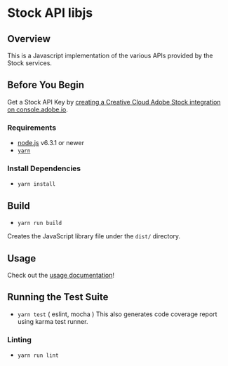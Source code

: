 # Stock API libjs

## Overview
This is a Javascript implementation of the various APIs provided by the Stock services.

## Before You Begin
Get a Stock API Key by [creating a Creative Cloud Adobe Stock integration on console.adobe.io](https://console.adobe.io/integrations/new).

### Requirements

- [node.js](https://nodejs.org) v6.3.1 or newer
- [`yarn`](https://yarnpkg.com/en/docs/install)

### Install Dependencies
- `yarn install`

## Build
- `yarn run build`

Creates the JavaScript library file under the `dist/` directory.

## Usage
Check out the [usage documentation](USAGE.md)!

## Running the Test Suite
- `yarn test` ( eslint, mocha )
This also generates code coverage report using karma test runner.

### Linting
- `yarn run lint`
